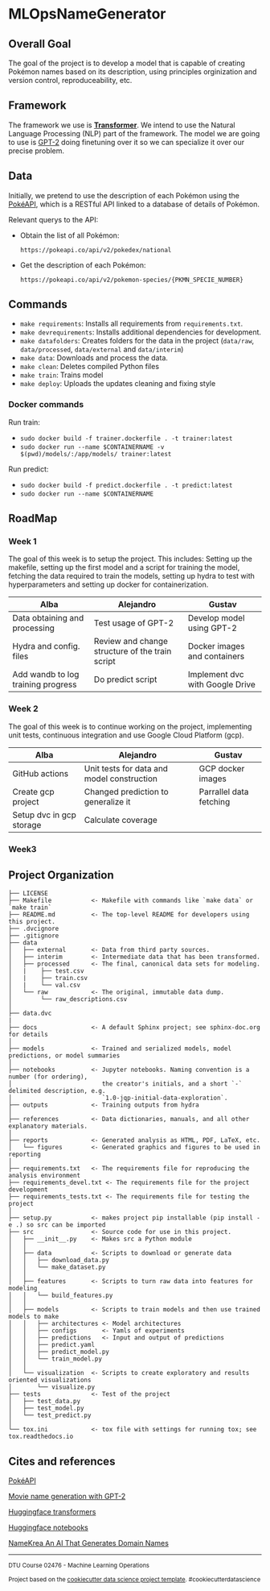 # MLOpsNameGenerator
## Overall Goal
The goal of the project is to develop a model that is capable of creating Pokémon names based on its description, using principles orginization and version control, reproduceability, etc.

## Framework
The framework we use is [**Transformer**](https://github.com/huggingface/transformers). We intend to use the Natural Language Processing (NLP) part of the framework. The model we are going to use is [GPT-2](https://huggingface.co/gpt2?text=A+long+time+ago%2C+) doing finetuning over it so we can specialize it over our precise problem.

## Data
Initially, we pretend to use the description of each Pokémon using the [PokéAPI](https://pokeapi.co/), which is a RESTful API linked to a database of details of Pokémon.

Relevant querys to the API:

 - Obtain the list of all Pokémon:

    ```
    https://pokeapi.co/api/v2/pokedex/national
    ```

 - Get the description of each Pokémon:
 
    ```
    https://pokeapi.co/api/v2/pokemon-species/{PKMN_SPECIE_NUMBER}
    ```

## Commands

 - `make requirements`: Installs all requirements from `requirements.txt`.
 - `make devrequirements`: Installs additional dependencies for development.
 - `make datafolders`: Creates folders for the data in the project (`data/raw`, `data/processed`, `data/external` and `data/interim`)
 - `make data`: Downloads and process the data.
 - `make clean`: Deletes compiled Python files
 - `make train`: Trains model
 - `make deploy`: Uploads the updates cleaning and fixing style


### Docker commands
Run train:
 - `sudo docker build -f trainer.dockerfile . -t trainer:latest`
 - `sudo docker run --name $CONTAINERNAME -v $(pwd)/models/:/app/models/ trainer:latest`

Run predict:
 - `sudo docker build -f predict.dockerfile . -t predict:latest`
 - `sudo docker run --name $CONTAINERNAME`


## RoadMap
### Week 1
The goal of this week is to setup the project. This includes: Setting up the makefile, setting up the first model and a script for training the model, fetching the data required to train the models, setting up hydra to test with hyperparameters and setting up docker for containerization.

|Alba|Alejandro|Gustav|
|-|-|-|
|Data obtaining and processing|Test usage of GPT-2|Develop model using GPT-2|
|Hydra and config. files|Review and change structure of the train script| Docker images and containers |
|Add wandb to log training progress|Do predict script| Implement dvc with Google Drive |

### Week 2
The goal of this week is to continue working on the project, implementing unit tests, continuous integration and use Google Cloud Platform (gcp).

|Alba|Alejandro|Gustav|
|-|-|-|
| GitHub actions | Unit tests for data and model construction | GCP docker images |
| Create gcp project | Changed prediction to generalize it | Parrallel data fetching |
| Setup dvc in gcp storage | Calculate coverage ||

### Week3



## Project Organization

    ├── LICENSE
    ├── Makefile           <- Makefile with commands like `make data` or `make train`
    ├── README.md          <- The top-level README for developers using this project.
    ├── .dvcignore
    ├── .gitignore
    ├── data
    │   ├── external       <- Data from third party sources.
    │   ├── interim        <- Intermediate data that has been transformed.
    │   ├── processed      <- The final, canonical data sets for modeling.
    │   |    ├── test.csv
    │   |    ├── train.csv
    │   |    └── val.csv
    │   └── raw            <- The original, immutable data dump.
    │        └── raw_descriptions.csv
    │
    ├── data.dvc
    |
    ├── docs               <- A default Sphinx project; see sphinx-doc.org for details
    │
    ├── models             <- Trained and serialized models, model predictions, or model summaries
    │
    ├── notebooks          <- Jupyter notebooks. Naming convention is a number (for ordering),
    │                         the creator's initials, and a short `-` delimited description, e.g.
    │                         `1.0-jqp-initial-data-exploration`.
    ├── outputs            <- Training outputs from hydra
    │
    ├── references         <- Data dictionaries, manuals, and all other explanatory materials.
    │
    ├── reports            <- Generated analysis as HTML, PDF, LaTeX, etc.
    │   └── figures        <- Generated graphics and figures to be used in reporting
    │
    ├── requirements.txt   <- The requirements file for reproducing the analysis environment
    ├── requirements_devel.txt <- The requirements file for the project development
    ├── requirements_tests.txt <- The requirements file for testing the project
    │
    ├── setup.py           <- makes project pip installable (pip install -e .) so src can be imported
    ├── src                <- Source code for use in this project.
    │   ├── __init__.py    <- Makes src a Python module
    │   │
    │   ├── data           <- Scripts to download or generate data
    │   │   ├── download_data.py
    │   │   └── make_dataset.py
    │   │
    │   ├── features       <- Scripts to turn raw data into features for modeling
    │   │   └── build_features.py
    │   │
    │   ├── models         <- Scripts to train models and then use trained models to make
    │   │   ├── architectures <- Model architectures
    │   │   ├── configs       <- Yamls of experiments
    │   │   ├── predictions   <- Input and output of predictions
    │   │   ├── predict.yaml
    │   │   ├── predict_model.py
    │   │   └── train_model.py
    │   │
    │   └── visualization  <- Scripts to create exploratory and results oriented visualizations
    │       └── visualize.py
    ├── tests              <- Test of the project
    │   ├── test_data.py
    │   ├── test_model.py
    │   └── test_predict.py         
    │
    └── tox.ini            <- tox file with settings for running tox; see tox.readthedocs.io

## Cites and references
[PokéAPI](https://pokeapi.co/)

[Movie name generation with GPT-2](https://www.nbshare.io/notebook/976197999/Movie-Name-Generation-Using-GPT-2/)

[Huggingface transformers](https://github.com/huggingface/transformers)

[Huggingface notebooks](https://github.com/huggingface/notebooks/)

[NameKrea An AI That Generates Domain Names](https://github.com/cderinbogaz/namekrea)


--------
<p><small>DTU Course 02476 - Machine Learning Operations</small></><br>
<p><small>Project based on the <a target="_blank" href="https://drivendata.github.io/cookiecutter-data-science/">cookiecutter data science project template</a>. #cookiecutterdatascience</small></p>
